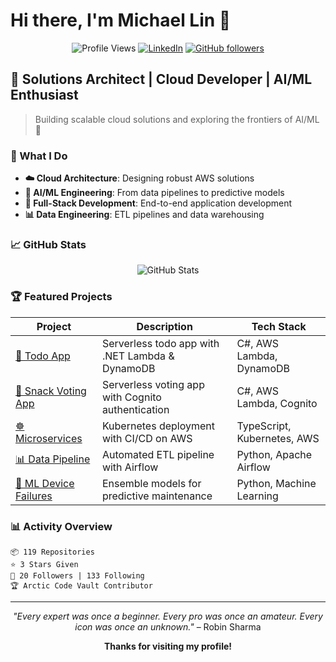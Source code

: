 # Hi there, I'm Michael Lin 👋

<div align="center">

![Profile Views](https://komarev.com/ghpvc/?username=michlin0825&color=blue&style=flat-square)
[![LinkedIn](https://img.shields.io/badge/LinkedIn-Connect-blue?style=flat-square&logo=linkedin)](https://www.linkedin.com/in/michaeltwlin/)
[![GitHub followers](https://img.shields.io/github/followers/michlin0825?label=Follow&style=flat-square&logo=github)](https://github.com/michlin0825)

</div>

## 🚀 Solutions Architect | Cloud Developer | AI/ML Enthusiast

> Building scalable cloud solutions and exploring the frontiers of AI/ML 🌟

### 🎯 What I Do
- **☁️ Cloud Architecture**: Designing robust AWS solutions
- **🤖 AI/ML Engineering**: From data pipelines to predictive models  
- **🔧 Full-Stack Development**: End-to-end application development
- **📊 Data Engineering**: ETL pipelines and data warehousing

### 📈 GitHub Stats

<div align="center">

![GitHub Stats](https://github-readme-stats.vercel.app/api?username=michlin0825&show_icons=true&theme=radical&hide_border=true)

</div>

### 🏆 Featured Projects

| Project | Description | Tech Stack |
|---------|-------------|------------|
| [🎯 Todo App](https://github.com/michlin0825/TodoListApp_Lambda_Public) | Serverless todo app with .NET Lambda & DynamoDB | C#, AWS Lambda, DynamoDB |
| [🍿 Snack Voting App](https://github.com/michlin0825/SnackVotingApp_Cognito_2025-07-27) | Serverless voting app with Cognito authentication | C#, AWS Lambda, Cognito |
| [☸️ Microservices](https://github.com/michlin0825/CDND-Udagram-Review) | Kubernetes deployment with CI/CD on AWS | TypeScript, Kubernetes, AWS |
| [📊 Data Pipeline](https://github.com/michlin0825/DEND-Project-5-Data-Pipeline) | Automated ETL pipeline with Airflow | Python, Apache Airflow |
| [🤖 ML Device Failures](https://github.com/michlin0825/MLND-Project-Capstone-Predicting-Device-Failures) | Ensemble models for predictive maintenance | Python, Machine Learning |

### 📊 Activity Overview

```text
📦 119 Repositories
⭐ 3 Stars Given  
👥 20 Followers | 133 Following
🏆 Arctic Code Vault Contributor
```

---

<div align="center">

*"Every expert was once a beginner. Every pro was once an amateur. Every icon was once an unknown."* – Robin Sharma

**Thanks for visiting my profile!** 

</div>
